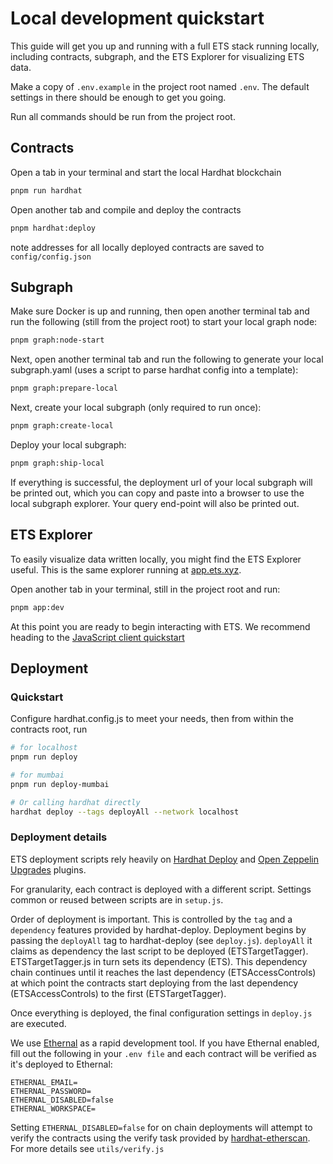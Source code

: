 # Local development quickstart

This guide will get you up and running with a full ETS stack running locally, including contracts, subgraph, and the ETS Explorer for visualizing ETS data.

Make a copy of `.env.example` in the project root named `.env`. The default settings in there should be enough to get you going.

Run all commands should be run from the project root.

## Contracts

Open a tab in your terminal and start the local Hardhat blockchain

```bash
pnpm run hardhat
```

Open another tab and compile and deploy the contracts

```bash
pnpm hardhat:deploy
```

note addresses for all locally deployed contracts are saved to `config/config.json`

## Subgraph

Make sure Docker is up and running, then open another terminal tab and run the following (still from the project root) to start your local graph node:

```bash
pnpm graph:node-start
```

Next, open another terminal tab and run the following to generate your local subgraph.yaml (uses a script to parse hardhat config into a template):

```bash
pnpm graph:prepare-local
```

Next, create your local subgraph (only required to run once):

```bash
pnpm graph:create-local
```

Deploy your local subgraph:

```bash
pnpm graph:ship-local
```

If everything is successful, the deployment url of your local subgraph will be printed out, which you can copy and paste into a browser to use the local subgraph explorer. Your query end-point will also be printed out.

## ETS Explorer

To easily visualize data written locally, you might find the ETS Explorer useful. This is the same explorer running at [app.ets.xyz](https://app.ets.xyz).

Open another tab in your terminal, still in the project root and run:

```bash
pnpm app:dev
```

At this point you are ready to begin interacting with ETS. We recommend heading to the [JavaScript client quickstart](./js-client-quickstart.md)

## Deployment

### Quickstart

Configure hardhat.config.js to meet your needs, then from within the contracts root, run

```bash
# for localhost
pnpm run deploy

# for mumbai
pnpm run deploy-mumbai

# Or calling hardhat directly
hardhat deploy --tags deployAll --network localhost
```

### Deployment details

ETS deployment scripts rely heavily on [Hardhat Deploy](https://www.npmjs.com/package/hardhat-deploy) and [Open Zeppelin Upgrades](https://www.npmjs.com/package/@openzeppelin/hardhat-upgrades) plugins.

For granularity, each contract is deployed with a different script. Settings common or reused
between scripts are in `setup.js`.

Order of deployment is important. This is controlled by the `tag` and a `dependency` features
provided by hardhat-deploy. Deployment begins by passing the `deployAll` tag to hardhat-deploy (see
`deploy.js`). `deployAll` it claims as dependency the last script to be deployed (ETSTargetTagger).
ETSTargetTagger.js in turn sets its dependency (ETS). This dependency chain continues until it
reaches the last dependency (ETSAccessControls) at which point the contracts start deploying from
the last dependency (ETSAccessControls) to the first (ETSTargetTagger).

Once everything is deployed, the final configuration settings in `deploy.js` are executed.

We use [Ethernal](https://doc.tryethernal.com/) as a rapid development tool. If you have Ethernal
enabled, fill out the following in your `.env file` and each contract will be verified as it's
deployed to Ethernal:

```text
ETHERNAL_EMAIL=
ETHERNAL_PASSWORD=
ETHERNAL_DISABLED=false
ETHERNAL_WORKSPACE=
```

Setting `ETHERNAL_DISABLED=false` for on chain deployments will attempt to verify the contracts
using the verify task provided by [hardhat-etherscan](https://hardhat.org/hardhat-runner/plugins/nomiclabs-hardhat-etherscan). For more details see `utils/verify.js`
